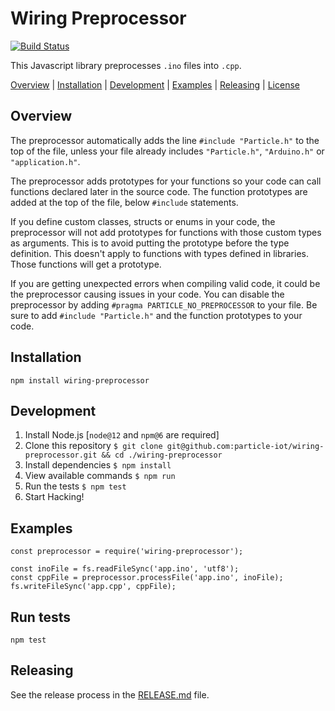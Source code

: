 # Wiring Preprocessor

[![Build Status](https://travis-ci.com/particle-iot/wiring-preprocessor.svg?branch=master)](https://travis-ci.com/particle-iot/wiring-preprocessor)

This Javascript library preprocesses `.ino` files into `.cpp`.

[Overview](#overview) | [Installation](#installation) | [Development](#development) | [Examples](#examples) | [Releasing](#releasing) | [License](#license)


## Overview

The preprocessor automatically adds the line `#include "Particle.h"` to the top of the file, unless your file already includes `"Particle.h"`, `"Arduino.h"` or `"application.h"`.

The preprocessor adds prototypes for your functions so your code can call functions declared later in the source code. The function prototypes are added at the top of the file, below `#include` statements.

If you define custom classes, structs or enums in your code, the preprocessor will not add prototypes for functions with those custom types as arguments. This is to avoid putting the prototype before the type definition. This doesn't apply to functions with types defined in libraries. Those functions will get a prototype.

If you are getting unexpected errors when compiling valid code, it could be the preprocessor causing issues in your code. You can disable the preprocessor by adding `#pragma PARTICLE_NO_PREPROCESSOR` to your file. Be sure to add `#include "Particle.h"` and the function prototypes to your code.


## Installation

```
npm install wiring-preprocessor
```


## Development

1. Install Node.js [`node@12` and `npm@6` are required]
1. Clone this repository `$ git clone git@github.com:particle-iot/wiring-preprocessor.git && cd ./wiring-preprocessor`
1. Install dependencies `$ npm install`
1. View available commands `$ npm run`
1. Run the tests `$ npm test`
1. Start Hacking!


## Examples

```
const preprocessor = require('wiring-preprocessor');

const inoFile = fs.readFileSync('app.ino', 'utf8');
const cppFile = preprocessor.processFile('app.ino', inoFile);
fs.writeFileSync('app.cpp', cppFile);
```


## Run tests

```
npm test
```


## Releasing

See the release process in the [RELEASE.md](RELEASE.md) file.
